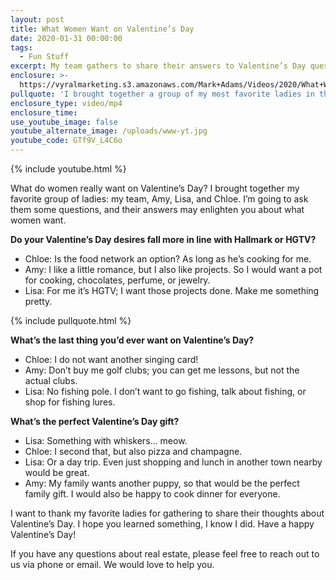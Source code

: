```yaml
---
layout: post
title: What Women Want on Valentine’s Day
date: 2020-01-31 00:00:00
tags:
  - Fun Stuff
excerpt: My team gathers to share their answers to Valentine’s Day questions.
enclosure: >-
  https://vyralmarketing.s3.amazonaws.com/Mark+Adams/Videos/2020/What+Women+Want+on+Valentines+Day.mp4
pullquote: 'I brought together a group of my most favorite ladies in the world: my team.'
enclosure_type: video/mp4
enclosure_time:
use_youtube_image: false
youtube_alternate_image: /uploads/www-yt.jpg
youtube_code: GTf9V_L4C6o
---
```

{% include youtube.html %}

What do women really want on Valentine’s Day? I brought together my favorite group of ladies: my team, Amy, Lisa, and Chloe. I’m going to ask them some questions, and their answers may enlighten you about what women want.&nbsp;

**Do your Valentine’s Day desires fall more in line with Hallmark or HGTV?**

* Chloe: Is the food network an option? As long as he’s cooking for me.
* Amy: I like a little romance, but I also like projects. So I would want a pot for cooking, chocolates, perfume, or jewelry.&nbsp;
* Lisa: For me it’s HGTV; I want those projects done. Make me something pretty.

{% include pullquote.html %}

**What’s the last thing you’d ever want on Valentine’s Day?**

* Chloe: I do not want another singing card\!
* Amy: Don’t buy me golf clubs; you can get me lessons, but not the actual clubs.
* Lisa: No fishing pole. I don’t want to go fishing, talk about fishing, or shop for fishing lures.&nbsp;

**What’s the perfect Valentine’s Day gift?**

* Lisa: Something with whiskers… meow.&nbsp;
* Chloe: I second that, but also pizza and champagne.&nbsp;
* Lisa: Or a day trip. Even just shopping and lunch in another town nearby would be great.
* Amy: My family wants another puppy, so that would be the perfect family gift. I would also be happy to cook dinner for everyone.

I want to thank my favorite ladies for gathering to share their thoughts about Valentine’s Day. I hope you learned something, I know I did. Have a happy Valentine’s Day\!&nbsp;

If you have any questions about real estate, please feel free to reach out to us via phone or email. We would love to help you.
